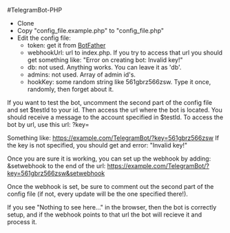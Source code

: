 #TelegramBot-PHP

  * Clone
  * Copy "config_file.example.php" to "config_file.php"
  * Edit the config file:
    * token: get it from [BotFather](https://telegram.me/BotFather)
    * webhookUrl: url to index.php. If you try to access that url you should get something like: "Error on creating bot: Invalid key!"
    * db: not used. Anything works. You can leave it as 'db'.
    * admins: not used. Array of admin id's.
    * hookKey: some random string like 561gbrz566zsw. Type it once, randomly, then forget about it.


If you want to test the bot, uncomment the second part of the config file and set $testId to your id.
Then access the url where the bot is located. You should receive a message to the account specified in $testId.
To access the bot by url, use this url: <webhookUrl>?key=<hookKey>

Something like: https://example.com/TelegramBot/?key=561gbrz566zsw
If the key is not specified, you should get and error: "Invalid key!"

Once you are sure it is working, you can set up the webhook by adding: &setwebhook
to the end of the url:
https://example.com/TelegramBot/?key=561gbrz566zsw&setwebhook

Once the webhook is set, be sure to comment out the second part of the config file (if not, every update will be the one specified there!).


If you see "Nothing to see here..." in the browser, then the bot is correctly setup, and if the webhook points to that url the bot will recieve it and process it.
